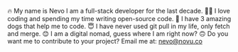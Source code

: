 🔥 My name is Nevo I am a full-stack developer for the last decade.
🙏🏻 I love coding and spending my time writing open-source code.
🤩 I have 3 amazing dogs that help me to code.
😇 I have never used git pull in my life, only fetch and merge.
😊 I am a digital nomad, guess where I am right now?
🙃 Do you want me to contribute to your project? Email me at: nevo@novu.co
